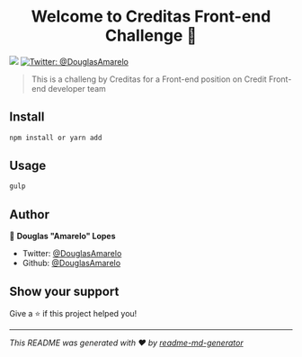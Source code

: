 <h1 align="center">Welcome to Creditas Front-end Challenge 👋</h1>
<p>
  <img src="https://img.shields.io/badge/version-1.0.0-blue.svg?cacheSeconds=2592000" />
  <a href="https://twitter.com/DouglasAmarelo">
    <img alt="Twitter: @DouglasAmarelo" src="https://img.shields.io/twitter/follow/DouglasAmarelo.svg?style=social" target="_blank" />
  </a>
</p>

> This is a challeng by Creditas for a Front-end position on Credit Front-end developer team

## Install

```sh
npm install or yarn add
```

## Usage

```sh
gulp
```

## Author

👤 **Douglas &#34;Amarelo&#34; Lopes**

* Twitter: [@DouglasAmarelo](https://twitter.com/DouglasAmarelo)
* Github: [@DouglasAmarelo](https://github.com/DouglasAmarelo)

## Show your support

Give a ⭐️ if this project helped you!

***
_This README was generated with ❤️ by [readme-md-generator](https://github.com/kefranabg/readme-md-generator)_